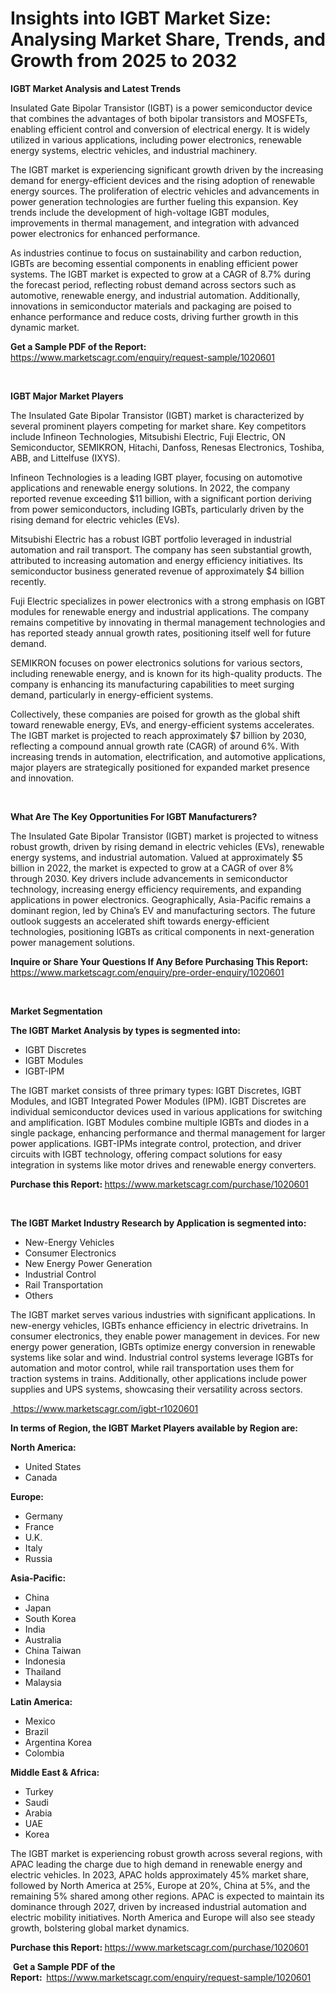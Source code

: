 <p><h1>Insights into IGBT Market Size: Analysing Market Share, Trends, and Growth from 2025 to 2032</h1></p><p><strong>IGBT Market Analysis and Latest Trends</strong></p>
<p><p>Insulated Gate Bipolar Transistor (IGBT) is a power semiconductor device that combines the advantages of both bipolar transistors and MOSFETs, enabling efficient control and conversion of electrical energy. It is widely utilized in various applications, including power electronics, renewable energy systems, electric vehicles, and industrial machinery. </p><p>The IGBT market is experiencing significant growth driven by the increasing demand for energy-efficient devices and the rising adoption of renewable energy sources. The proliferation of electric vehicles and advancements in power generation technologies are further fueling this expansion. Key trends include the development of high-voltage IGBT modules, improvements in thermal management, and integration with advanced power electronics for enhanced performance.</p><p>As industries continue to focus on sustainability and carbon reduction, IGBTs are becoming essential components in enabling efficient power systems. The IGBT market is expected to grow at a CAGR of 8.7% during the forecast period, reflecting robust demand across sectors such as automotive, renewable energy, and industrial automation. Additionally, innovations in semiconductor materials and packaging are poised to enhance performance and reduce costs, driving further growth in this dynamic market.</p></p>
<p><strong>Get a Sample PDF of the Report:&nbsp;</strong> <a href="https://www.marketscagr.com/enquiry/request-sample/1020601?utm_campaign=2891&utm_medium=2&utm_source=Github&utm_content=ia&utm_term=17042025&utm_id=igbt">https://www.marketscagr.com/enquiry/request-sample/1020601</a></p>
<p>&nbsp;</p>
<p><strong>IGBT Major Market Players</strong></p>
<p><p>The Insulated Gate Bipolar Transistor (IGBT) market is characterized by several prominent players competing for market share. Key competitors include Infineon Technologies, Mitsubishi Electric, Fuji Electric, ON Semiconductor, SEMIKRON, Hitachi, Danfoss, Renesas Electronics, Toshiba, ABB, and Littelfuse (IXYS). </p><p>Infineon Technologies is a leading IGBT player, focusing on automotive applications and renewable energy solutions. In 2022, the company reported revenue exceeding $11 billion, with a significant portion deriving from power semiconductors, including IGBTs, particularly driven by the rising demand for electric vehicles (EVs).</p><p>Mitsubishi Electric has a robust IGBT portfolio leveraged in industrial automation and rail transport. The company has seen substantial growth, attributed to increasing automation and energy efficiency initiatives. Its semiconductor business generated revenue of approximately $4 billion recently.</p><p>Fuji Electric specializes in power electronics with a strong emphasis on IGBT modules for renewable energy and industrial applications. The company remains competitive by innovating in thermal management technologies and has reported steady annual growth rates, positioning itself well for future demand.</p><p>SEMIKRON focuses on power electronics solutions for various sectors, including renewable energy, and is known for its high-quality products. The company is enhancing its manufacturing capabilities to meet surging demand, particularly in energy-efficient systems.</p><p>Collectively, these companies are poised for growth as the global shift toward renewable energy, EVs, and energy-efficient systems accelerates. The IGBT market is projected to reach approximately $7 billion by 2030, reflecting a compound annual growth rate (CAGR) of around 6%. With increasing trends in automation, electrification, and automotive applications, major players are strategically positioned for expanded market presence and innovation.</p></p>
<p>&nbsp;</p>
<p><strong>What Are The Key Opportunities For IGBT Manufacturers?</strong></p>
<p><p>The Insulated Gate Bipolar Transistor (IGBT) market is projected to witness robust growth, driven by rising demand in electric vehicles (EVs), renewable energy systems, and industrial automation. Valued at approximately $5 billion in 2022, the market is expected to grow at a CAGR of over 8% through 2030. Key drivers include advancements in semiconductor technology, increasing energy efficiency requirements, and expanding applications in power electronics. Geographically, Asia-Pacific remains a dominant region, led by China’s EV and manufacturing sectors. The future outlook suggests an accelerated shift towards energy-efficient technologies, positioning IGBTs as critical components in next-generation power management solutions.</p></p>
<p><strong>Inquire or Share Your Questions If Any Before Purchasing This Report:</strong> <a href="https://www.marketscagr.com/enquiry/pre-order-enquiry/1020601?utm_campaign=2891&utm_medium=2&utm_source=Github&utm_content=ia&utm_term=17042025&utm_id=igbt">https://www.marketscagr.com/enquiry/pre-order-enquiry/1020601</a></p>
<p>&nbsp;</p>
<p><strong>Market Segmentation</strong></p>
<p><strong>The IGBT Market Analysis by types is segmented into:</strong></p>
<p><ul><li>IGBT Discretes</li><li>IGBT Modules</li><li>IGBT-IPM</li></ul></p>
<p><p>The IGBT market consists of three primary types: IGBT Discretes, IGBT Modules, and IGBT Integrated Power Modules (IPM). IGBT Discretes are individual semiconductor devices used in various applications for switching and amplification. IGBT Modules combine multiple IGBTs and diodes in a single package, enhancing performance and thermal management for larger power applications. IGBT-IPMs integrate control, protection, and driver circuits with IGBT technology, offering compact solutions for easy integration in systems like motor drives and renewable energy converters.</p></p>
<p><strong>Purchase this Report:&nbsp;</strong><a href="https://www.marketscagr.com/purchase/1020601?utm_campaign=2891&utm_medium=2&utm_source=Github&utm_content=ia&utm_term=17042025&utm_id=igbt">https://www.marketscagr.com/purchase/1020601</a></p>
<p>&nbsp;</p>
<p><strong>The IGBT Market Industry Research by Application is segmented into:</strong></p>
<p><ul><li>New-Energy Vehicles</li><li>Consumer Electronics</li><li>New Energy Power Generation</li><li>Industrial Control</li><li>Rail Transportation</li><li>Others</li></ul></p>
<p><p>The IGBT market serves various industries with significant applications. In new-energy vehicles, IGBTs enhance efficiency in electric drivetrains. In consumer electronics, they enable power management in devices. For new energy power generation, IGBTs optimize energy conversion in renewable systems like solar and wind. Industrial control systems leverage IGBTs for automation and motor control, while rail transportation uses them for traction systems in trains. Additionally, other applications include power supplies and UPS systems, showcasing their versatility across sectors.</p></p>
<p><a href="https://www.marketscagr.com/igbt-r1020601?utm_campaign=2891&utm_medium=2&utm_source=Github&utm_content=ia&utm_term=17042025&utm_id=igbt">&nbsp;https://www.marketscagr.com/igbt-r1020601</a></p>
<p><strong>In terms of Region, the IGBT Market Players available by Region are:</strong></p>
<p>
    <p> <strong> North America: </strong>
        <ul>
            <li>United States</li>
            <li>Canada</li>
        </ul>
        </p> 
    <p> <strong> Europe: </strong>
        <ul>
            <li>Germany</li>
            <li>France</li>
            <li>U.K.</li>
            <li>Italy</li>
            <li>Russia</li>
        </ul>
        </p> 
    <p> <strong> Asia-Pacific: </strong>
        <ul>
            <li>China</li>
            <li>Japan</li>
            <li>South Korea</li>
            <li>India</li>
            <li>Australia</li>
            <li>China Taiwan</li>
            <li>Indonesia</li>
            <li>Thailand</li>
            <li>Malaysia</li>
        </ul>
        </p> 
    <p> <strong> Latin America: </strong>
        <ul>
            <li>Mexico</li>
            <li>Brazil</li>
            <li>Argentina Korea</li>
            <li>Colombia</li>
        </ul>
        </p> 
    <p> <strong> Middle East & Africa: </strong>
        <ul>
            <li>Turkey</li>
            <li>Saudi</li>
            <li>Arabia</li>
            <li>UAE</li>
            <li>Korea</li>
        </ul>
    </p>
    </p>
<p><p>The IGBT market is experiencing robust growth across several regions, with APAC leading the charge due to high demand in renewable energy and electric vehicles. In 2023, APAC holds approximately 45% market share, followed by North America at 25%, Europe at 20%, China at 5%, and the remaining 5% shared among other regions. APAC is expected to maintain its dominance through 2027, driven by increased industrial automation and electric mobility initiatives. North America and Europe will also see steady growth, bolstering global market dynamics.</p></p>
<p><strong>Purchase this Report: </strong><a href="https://www.marketscagr.com/purchase/1020601?utm_campaign=2891&utm_medium=2&utm_source=Github&utm_content=ia&utm_term=17042025&utm_id=igbt">https://www.marketscagr.com/purchase/1020601</a></p>
<p>&nbsp;<strong>Get a Sample PDF of the Report:&nbsp;&nbsp;</strong><a href="https://www.marketscagr.com/enquiry/request-sample/1020601?utm_campaign=2891&utm_medium=2&utm_source=Github&utm_content=ia&utm_term=17042025&utm_id=igbt">https://www.marketscagr.com/enquiry/request-sample/1020601</a></p>
<p><strong></strong></p>
<p><p></p><p></p><p></p></p>